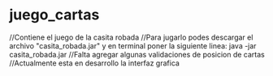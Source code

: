 # juego_cartas
//Contiene el juego de la casita robada
//Para jugarlo podes descargar el archivo "casita_robada.jar" y en terminal poner la siguiente linea: java -jar casita_robada.jar
//Falta agregar algunas validaciones de posicion de cartas
//Actualmente esta en desarrollo la interfaz grafica
